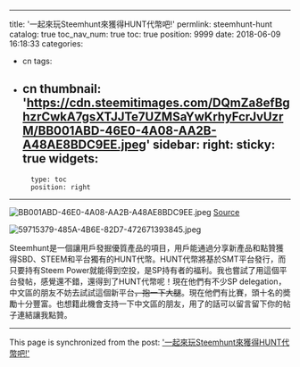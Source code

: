 
---
title: '一起來玩Steemhunt來獲得HUNT代幣吧!'
permlink: steemhunt-hunt
catalog: true
toc_nav_num: true
toc: true
position: 9999
date: 2018-06-09 16:18:33
categories:
- cn
tags:
- cn
thumbnail: 'https://cdn.steemitimages.com/DQmZa8efBghzrCwkA7gsXTJJTe7UZMSaYwKrhyFcrJvUzrM/BB001ABD-46E0-4A08-AA2B-A48AE8BDC9EE.jpeg'
sidebar:
    right:
        sticky: true
widgets:
    -
        type: toc
        position: right
---


![BB001ABD-46E0-4A08-AA2B-A48AE8BDC9EE.jpeg](https://cdn.steemitimages.com/DQmZa8efBghzrCwkA7gsXTJJTe7UZMSaYwKrhyFcrJvUzrM/BB001ABD-46E0-4A08-AA2B-A48AE8BDC9EE.jpeg)
[Source](https://steemit.com/@steemhunt)


![59715379-485A-4B6E-82D7-472671393845.jpeg](https://cdn.steemitimages.com/DQmZNV7MkefoB59yRLTqKX2zAJDVhoW9CFdVVGBeAwmHwPQ/59715379-485A-4B6E-82D7-472671393845.jpeg)

Steemhunt是一個讓用戶發掘優質產品的項目，用戶能通過分享新產品和點贊獲得SBD、STEEM和平台獨有的HUNT代幣。HUNT代幣將基於SMT平台發行，而只要持有Steem Power就能得到空投，是SP持有者的福利。我也嘗試了用這個平台發帖，感覺還不錯，還得到了HUNT代幣呢！現在他們有不少SP delegation，中文區的朋友不妨去試試這個新平台~~，抱一下大腿~~。現在他們有比賽，頭十名的奬勵十分豐富。也想籍此機會支持一下中文區的朋友，用了的話可以留言留下你的帖子連結讓我點贊。

- - -

This page is synchronized from the post: ['一起來玩Steemhunt來獲得HUNT代幣吧!'](https://steemit.com/@htliao/steemhunt-hunt)
